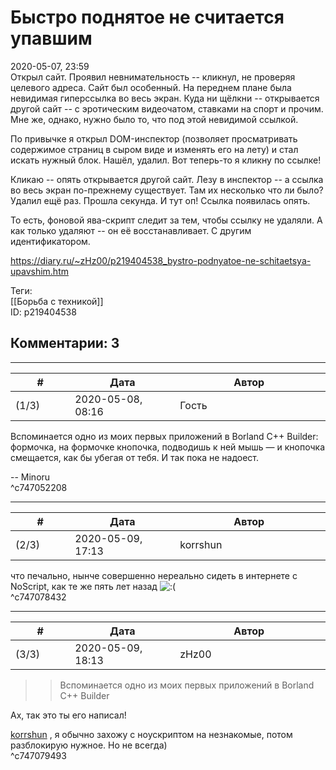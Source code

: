 Быстро поднятое не считается упавшим
====================================

  
2020-05-07, 23:59  
 Открыл сайт. Проявил невнимательность -- кликнул, не проверяя целевого адреса. Сайт был особенный. На переднем плане была невидимая гиперссылка во весь экран. Куда ни щёлкни -- открывается другой сайт -- с эротическим видеочатом, ставками на спорт и прочим. Мне же, однако, нужно было то, что под этой невидимой ссылкой.   
   
 По привычке я открыл DOM-инспектор (позволяет просматривать содержимое страниц в сыром виде и изменять его на лету) и стал искать нужный блок. Нашёл, удалил. Вот теперь-то я кликну по ссылке!   
   
 Кликаю -- опять открывается другой сайт. Лезу в инспектор -- а ссылка во весь экран по-прежнему существует. Там их несколько что ли было? Удалил ещё раз. Прошла секунда. И тут оп! Ссылка появилась опять.   
   
 То есть, фоновой ява-скрипт следит за тем, чтобы ссылку не удаляли. А как только удаляют -- он её восстанавливает. С другим идентификатором.   
  
<https://diary.ru/~zHz00/p219404538_bystro-podnyatoe-ne-schitaetsya-upavshim.htm>  
  
Теги:  
[[Борьба с техникой]]  
ID: p219404538  


Комментарии: 3
--------------

  


---



|         #         |              Дата              |                     Автор                     |           ID           |
| --- | --- | --- | --- |
| (1/3) | 2020-05-08, 08:16 | Гость | c747052208 |

  
 Вспоминается одно из моих первых приложений в Borland C++ Builder: формочка, на формочке кнопочка, подводишь к ней мышь — и кнопочка смещается, как бы убегая от тебя. И так пока не надоест.   
   
 -- Minoru   
 ^c747052208

---



|         #         |              Дата              |                     Автор                     |           ID           |
| --- | --- | --- | --- |
| (2/3) | 2020-05-09, 17:13 | korrshun | c747078432 |

  
 что печально, нынче совершенно нереально сидеть в интернете с NoScript, как те же пять лет назад ![:(](http://static.diary.ru/picture/1146.gif)   
 ^c747078432

---



|         #         |              Дата              |                     Автор                     |           ID           |
| --- | --- | --- | --- |
| (3/3) | 2020-05-09, 18:13 | zHz00 | c747079493 |

  
 >>Вспоминается одно из моих первых приложений в Borland C++ Builder   
   
 Ах, так это ты его написал!   
   
  [korrshun](http://Igel-kun.diary.ru "kimi wo shiranai monogatari")  , я обычно захожу с ноускриптом на незнакомые, потом разблокирую нужное. Но не всегда)   
 ^c747079493